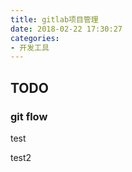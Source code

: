 ```yaml
---
title: gitlab项目管理
date: 2018-02-22 17:30:27
categories:
- 开发工具
---
```


## TODO


<!--more-->


### git flow

test


test2